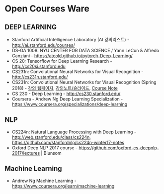 # Open Courses Ware 

DEEP LEARNING
--- 
* Stanford Artificial Intelligence Laboratory (AI 강의리스트) - http://ai.stanford.edu/courses/
* DS-GA 1008: NYU CENTER FOR DATA SCIENCE / Yann LeCun & Alfredo Canziani - https://atcold.github.io/pytorch-Deep-Learning/ 
* CS 20: Tensorflow for Deep Learning Research - http://cs20si.stanford.edu 
* CS231n: Convolutional Neural Networks for Visual Recognition - http://cs231n.stanford.edu/ 
* CS231n: Convolutional Neural Networks for Visual Recognition (Spring 2018) - [강의 웹페이지](http://cs231n.stanford.edu/2018/), [강의노트/슬라이드](http://cs231n.stanford.edu/2018/syllabus.html), [Course Note](https://cs231n.github.io/)
* CS 230 - Deep Learning - http://cs230.stanford.edu/
* Coursera - Andrew Ng Deep Learning Specialization - https://www.coursera.org/specializations/deep-learning

NLP
--- 
* CS224n: Natural Language Processing with Deep Learning - http://web.stanford.edu/class/cs224n, https://github.com/stanfordnlp/cs224n-winter17-notes 
* Oxford Deep NLP 2017 course - https://github.com/oxford-cs-deepnlp-2017/lectures | Blunsom 

Machine Learning 
---
* Andrew Ng Machine Learning - https://www.coursera.org/learn/machine-learning 
